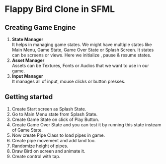 # Flappy Bird Clone in SFML

## Creating Game Engine
1. __State Manager__  
It helps in managing game states. We might have multiple states like Main Menu, Game State, Game Over State or Splash Screen.  It states can be screens or views. Here we initialize
, pause & resume states.  
2. __Asset Manager__  
Assets can be Textures, Fonts or Audios that we want to use in our game.  
3. __Input Manager__  
It manages all of input, mouse clicks or button presses.  

## Getting started
1. Create Start screen as Splash State.  
2. Go to Main Menu state from Splash State.  
3. Create Game State on click of Play Button.  
4. Create Game Over State and you can test it by running this state insteam of Game State.  
5. Now create Pipe Class to load pipes in game.  
6. Create pipe movement and add land too.  
7. Randomize height of pipes.  
8. Draw Bird on screen and animate it.  
9. Create control with tap.  

